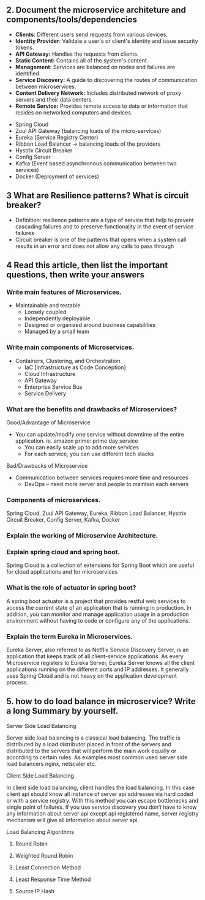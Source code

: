 ## 2. Document the microservice architeture and components/tools/dependencies

- **Clients**: Different users send requests from various devices.
- **Identity Provider**: Validate a user's or client's identity and issue security tokens.
- **API Gateway:** Handles the requests from clients.
- **Static Content:** Contains all of the system's content.
- **Management:** Services are balanced on nodes and failures are identified.
- **Service Discovery:** A guide to discovering the routes of communication between microservices.
- **Content Delivery Network:** Includes distributed network of proxy servers and their data centers.
- **Remote Service:** Provides remote access to data or information that resides on networked computers and devices.
+ Spring Cloud
+ Zuul API Gateway (balancing loads of the micro-services)
+ Eureka (Service Registry Center)
+ Ribbon Load Balancer -> balancing loads of the providers
+ Hystrix Circuit Breaker
+ Config Server
+ Kafka (Event based asynchronous communication between two services)
+ Docker (Deployment of services)
## 3 What are Resilience patterns? What is circuit breaker?

+ Definition: resilience patterns are a type of service that help to prevent cascading failures and to preserve functionality in the event of service failures
+ Circuit breaker is one of the patterns that opens when a system call results in an error and does not allow any calls to pass through
## 4 Read this article, then list the important questions, then write your answers

### Write main features of Microservices.
+ Maintainable and testable
  + Loosely coupled
  + Independently deployable
  + Designed or organized around business capabilities
  + Managed by a small team

### Write main components of Microservices.
+ Containers, Clustering, and Orchestration
  + IaC [Infrastructure as Code Conception]
  + Cloud Infrastructure
  + API Gateway
  + Enterprise Service Bus
  + Service Delivery


### What are the benefits and drawbacks of Microservices?

Good/Advantage of Microservice
+ You can update/modify one service without downtime of the entire application.
  ie. amazon prime: prime day service
  + You can easily scale up to add more services
  + For each service, you can use different tech stacks

Bad/Drawbacks of Microservice
+ Communication between services requires more time and resources
  + DevOps – need more server and people to maintain each servers

### Components of microservices.
Spring Cloud, Zuul API Gateway, Eureka, Ribbon Load Balancer, Hystrix Circuit Breaker, Config Server, Kafka, Docker

### Explain the working of Microservice Architecture.

### Explain spring cloud and spring boot.
Spring Cloud is a collection of extensions for Spring Boot which are useful for cloud
applications and for microservices

### What is the role of actuator in spring boot?
A spring boot actuator is a project that provides restful web services to access the current state of an application that is running in production. In addition, you can monitor and manage application usage in a production environment without having to code or configure any of the applications.

### Explain the term Eureka in Microservices.
Eureka Server, also referred to as Netflix Service Discovery Server, is an application that keeps track of all client-service applications. As every Microservice registers to Eureka Server, Eureka Server knows all the client applications running on the different ports and IP addresses. It generally uses Spring Cloud and is not heavy on the application development process.
## 5. how to do load balance in microservice? Write a long Summary by yourself.

Server Side Load Balancing

Server side load balancing is a classical load balancing. The traffic is distributed by a load distributor placed in front of the servers and distributed to the servers that will perform the main work equally or according to certain rules. As examples most common used server side load balancers nginx, netscaler etc.

Client Side Load Balancing

In client side load balancing, client handles the load balancing. In this case client api should know all instance of server api addresses via hard coded or with a service registry.
With this method you can escape bottlenecks and single point of failures. If you use service discovery you don’t have to know any information about server api except api registered name, server registry mechanism will give all information about server api.

Load Balancing Algorithms

1. Round Robin

2. Weighted Round Robin

3. Least Connection Method

4. Least Response Time Method

5. Source IP Hash